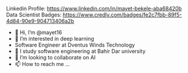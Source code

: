 Linkedin Profile: https://www.linkedin.com/in/mayet-bekele-aba68420b
Data Scientist Badges: https://www.credly.com/badges/fe2c7fbb-89f5-4d84-90e9-904713406a2b
- 👋 Hi, I’m @mayet16
- 👀 I’m interested in deep learning
- Software Engineer at Dventus Winds Technology
- 🌱 I study software engineering at Bahir Dar university
- 💞️ I’m looking to collaborate on AI
- 📫 How to reach me ...

<!---
mayet16/mayet16 is a ✨ special ✨ repository because its `README.md` (this file) appears on your GitHub profile.
You can click the Preview link to take a look at your changes.
--->
